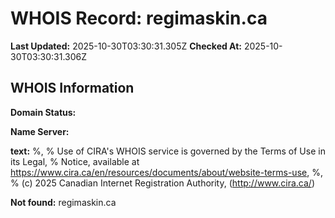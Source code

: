 # WHOIS Record: regimaskin.ca

**Last Updated:** 2025-10-30T03:30:31.305Z
**Checked At:** 2025-10-30T03:30:31.306Z

## WHOIS Information

**Domain Status:** 

**Name Server:** 

**text:** %, % Use of CIRA's WHOIS service is governed by the Terms of Use in its Legal, % Notice, available at https://www.cira.ca/en/resources/documents/about/website-terms-use, %, % (c) 2025 Canadian Internet Registration Authority, (http://www.cira.ca/)

**Not found:** regimaskin.ca

